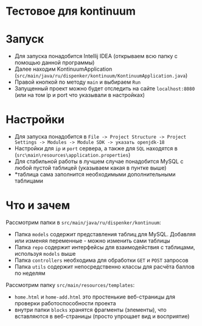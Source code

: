 # Тестовое для kontinuum


# Запуск
- Для запуска понадобится Intellij IDEA (открываем всю папку с помощью данной программы)
- Далее находим KontinuumApplication (`src/main/java/ru/dispenker/kontinuum/KontinuumApplication.java`)
- Правой кнопкой по методу `main` и выбираем `Run`
- Запущенный проект можно будет отследить на сайте `localhost:8080` (или на том ip и port что указывали в настройках)


# Настройки
- Для запуска понадобится в `File -> Project Structure -> Project Settings -> Modules -> Module SDK -> указать openjdk-18`
- Настройки для `ip` и `port` сервера, а также для `SQL` находятся в (`src\main\resources\application.properties`)
- Для стабильной работы в лучшем случае понадобится MySQL с любой пустой таблицей (указываем какая в пунтке выше)
- *таблица сама заполнится необходимыми дополнительными таблицами


# Что и зачем
Рассмотрим папки в `src/main/java/ru/dispenker/kontinuum`:
- Папка `models` содержит представления таблиц для MySQL. Добавляя или изменяя переменные - можно изменить сами таблицы
- Папка `repo` содержит интерфейсы для взаимодействия с таблицами, используя `models` выше
- Папка `controllers` необходима для обработки `GET` и `POST` запросов
- Папка `utils` содержит непосредственно классы для расчёта баллов по неделям

Рассмотрим папку `src/main/resources/templates`:
- `home.html` и `home-add.html` это простенькие веб-страницы для проверки работоспособности проекта
- внутри папки `blocks` хранятся фрагменты (элементы), что вставляются в веб-страницы (просто упрощает вид и восприятие)
